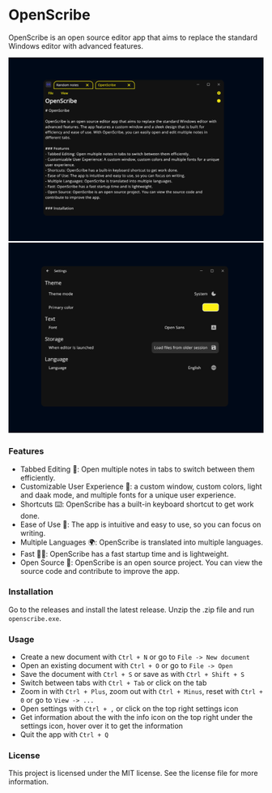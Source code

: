 # OpenScribe

OpenScribe is an open source editor app that aims to replace the standard Windows editor with advanced features.

![OpenScribe](assets/App/image.png)
![OpenScribe](assets/App/settings.png)

### Features
- Tabbed Editing 🚀: Open multiple notes in tabs to switch between them efficiently.
- Customizable User Experience 🎨: a custom window, custom colors, light and daak mode, and multiple fonts for a unique user experience.
- Shortcuts ⌨️: OpenScribe has a built-in keyboard shortcut to get work done.
- Ease of Use 🌟: The app is intuitive and easy to use, so you can focus on writing.
- Multiple Languages 🌍: OpenScribe is translated into multiple languages.
- Fast 🏃‍♂️: OpenScribe has a fast startup time and is lightweight.
- Open Source 📜: OpenScribe is an open source project. You can view the source code and contribute to improve the app.

### Installation
Go to the releases and install the latest release. Unzip the .zip file and run `openscribe.exe`.

### Usage
- Create a new document with `Ctrl + N` or go to `File -> New document`
- Open an existing document with `Ctrl + O` or go to `File -> Open`
- Save the document with `Ctrl + S` or save as with `Ctrl + Shift + S`
- Switch between tabs with `Ctrl + Tab` or click on the tab
- Zoom in with `Ctrl + Plus`, zoom out with `Ctrl + Minus`, reset with `Ctrl + 0` or go to `View -> ...`
- Open settings with `Ctrl + ,` or click on the top right settings icon
- Get information about the with the info icon on the top right under the settings icon, hover over it to get the information
- Quit the app with `Ctrl + Q`

### License
This project is licensed under the MIT license. See the license file for more information.
